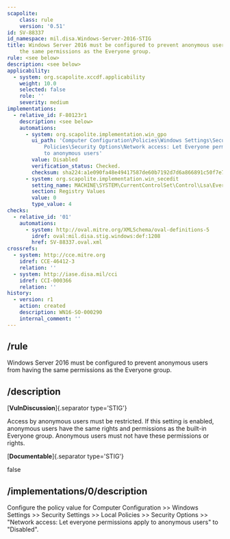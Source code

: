 ```yaml
---
scapolite:
    class: rule
    version: '0.51'
id: SV-88337
id_namespace: mil.disa.Windows-Server-2016-STIG
title: Windows Server 2016 must be configured to prevent anonymous users from having
    the same permissions as the Everyone group.
rule: <see below>
description: <see below>
applicability:
  - system: org.scapolite.xccdf.applicability
    weight: 10.0
    selected: false
    role: ''
    severity: medium
implementations:
  - relative_id: F-80123r1
    description: <see below>
    automations:
      - system: org.scapolite.implementation.win_gpo
        ui_path: 'Computer Configuration\Policies\Windows Settings\Security Settings\Local
            Policies\Security Options\Network access: Let Everyone permissions apply
            to anonymous users'
        value: Disabled
        verification_status: Checked.
        checksum: sha224:a1e090fa48e49417587de60b7192d7d6a866891c50f7e759da815a09
      - system: org.scapolite.implementation.win_secedit
        setting_name: MACHINE\SYSTEM\CurrentControlSet\Control\Lsa\EveryoneIncludesAnonymous
        section: Registry Values
        value: 0
        type_value: 4
checks:
  - relative_id: '01'
    automations:
      - system: http://oval.mitre.org/XMLSchema/oval-definitions-5
        idref: oval:mil.disa.stig.windows:def:1208
        href: SV-88337.oval.xml
crossrefs:
  - system: http://cce.mitre.org
    idref: CCE-46412-3
    relation: ''
  - system: http://iase.disa.mil/cci
    idref: CCI-000366
    relation: ''
history:
  - version: r1
    action: created
    description: WN16-SO-000290
    internal_comment: ''
---
```



## /rule

Windows Server 2016 must be configured to prevent anonymous users from having the same permissions as the Everyone group.

## /description

[**VulnDiscussion**]{.separator type='STIG'}

Access by anonymous users must be restricted. If this setting is enabled, anonymous users have the same rights and permissions as the built-in Everyone group. Anonymous users must not have these permissions or rights.

[**Documentable**]{.separator type='STIG'}

false

## /implementations/0/description

Configure the policy value for Computer Configuration >> Windows Settings >> Security Settings >> Local Policies >> Security Options >> "Network access: Let everyone permissions apply to anonymous users" to "Disabled".
